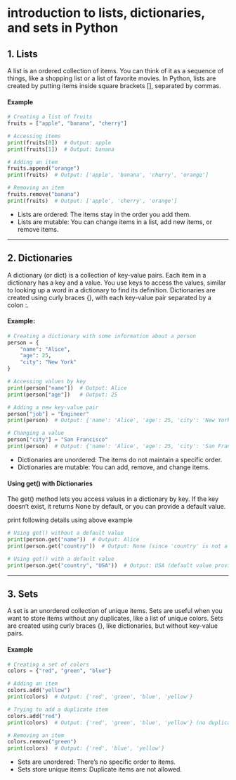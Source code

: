 # introduction to lists, dictionaries, and sets in Python

## 1. Lists
A list is an ordered collection of items. You can think of it as a sequence of things, like a shopping list or a list of favorite movies. In Python, lists are created by putting items inside square brackets [], separated by commas.

#### Example
```python
# Creating a list of fruits
fruits = ["apple", "banana", "cherry"]

# Accessing items
print(fruits[0])  # Output: apple
print(fruits[1])  # Output: banana

# Adding an item
fruits.append("orange")
print(fruits)  # Output: ['apple', 'banana', 'cherry', 'orange']

# Removing an item
fruits.remove("banana")
print(fruits)  # Output: ['apple', 'cherry', 'orange']
```
- Lists are ordered: The items stay in the order you add them.
- Lists are mutable: You can change items in a list, add new items, or remove items.

---

## 2. Dictionaries

A dictionary (or dict) is a collection of key-value pairs. Each item in a dictionary has a key and a value. You use keys to access the values, similar to looking up a word in a dictionary to find its definition. Dictionaries are created using curly braces {}, with each key-value pair separated by a colon :.

#### Example:
```python
# Creating a dictionary with some information about a person
person = {
    "name": "Alice",
    "age": 25,
    "city": "New York"
}

# Accessing values by key
print(person["name"])  # Output: Alice
print(person["age"])   # Output: 25

# Adding a new key-value pair
person["job"] = "Engineer"
print(person)  # Output: {'name': 'Alice', 'age': 25, 'city': 'New York', 'job': 'Engineer'}

# Changing a value
person["city"] = "San Francisco"
print(person)  # Output: {'name': 'Alice', 'age': 25, 'city': 'San Francisco', 'job': 'Engineer'}

```

- Dictionaries are unordered: The items do not maintain a specific order.
- Dictionaries are mutable: You can add, remove, and change items.

#### Using get() with Dictionaries

The get() method lets you access values in a dictionary by key. If the key doesn’t exist, it returns None by default, or you can provide a default value.

print following details using above example
```python
# Using get() without a default value
print(person.get("name"))  # Output: Alice
print(person.get("country"))  # Output: None (since 'country' is not a key)

# Using get() with a default value
print(person.get("country", "USA"))  # Output: USA (default value provided)
```
---
## 3. Sets
A set is an unordered collection of unique items. Sets are useful when you want to store items without any duplicates, like a list of unique colors. Sets are created using curly braces {}, like dictionaries, but without key-value pairs.

#### Example
```python
# Creating a set of colors
colors = {"red", "green", "blue"}

# Adding an item
colors.add("yellow")
print(colors)  # Output: {'red', 'green', 'blue', 'yellow'}

# Trying to add a duplicate item
colors.add("red")
print(colors)  # Output: {'red', 'green', 'blue', 'yellow'} (no duplicate)

# Removing an item
colors.remove("green")
print(colors)  # Output: {'red', 'blue', 'yellow'}
```
- Sets are unordered: There’s no specific order to items.
- Sets store unique items: Duplicate items are not allowed.
